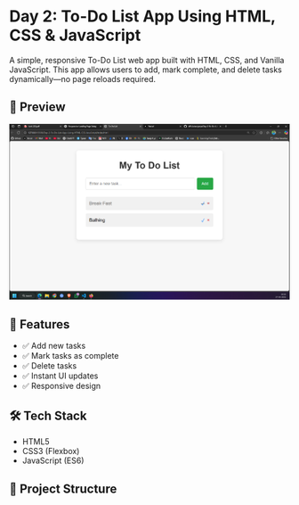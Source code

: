 # Day 2: To-Do List App Using HTML, CSS & JavaScript

A simple, responsive To-Do List web app built with HTML, CSS, and Vanilla JavaScript. This app allows users to add, mark complete, and delete tasks dynamically—no page reloads required.

## 📸 Preview

![screenshot](screenshot.png) <!-- Optional: Add a screenshot image -->

## 🚀 Features

- ✅ Add new tasks
- ✅ Mark tasks as complete
- ✅ Delete tasks
- ✅ Instant UI updates
- ✅ Responsive design

## 🛠️ Tech Stack

- HTML5
- CSS3 (Flexbox)
- JavaScript (ES6)

## 📁 Project Structure

